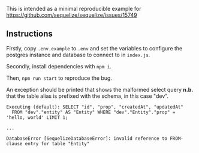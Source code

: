This is intended as a minimal reproducible example for https://github.com/sequelize/sequelize/issues/15749

## Instructions

Firstly, copy `.env.example` to `.env` and set the variables to configure the postgres instance and database to connect to in `index.js`.

Secondly, install dependencies with `npm i`.

Then, `npm run start` to reproduce the bug.

An exception should be printed that shows the malformed select query **n.b.** that the table alias is prefixed with the schema, in this case "dev".

```
Executing (default): SELECT "id", "prop", "createdAt", "updatedAt"
  FROM "dev"."entity" AS "Entity" WHERE "dev"."Entity"."prop" = 'hello, world' LIMIT 1;

...

DatabaseError [SequelizeDatabaseError]: invalid reference to FROM-clause entry for table "Entity"
```
